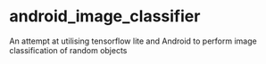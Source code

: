 # android_image_classifier
An attempt at utilising tensorflow lite and Android to perform image classification of random objects
